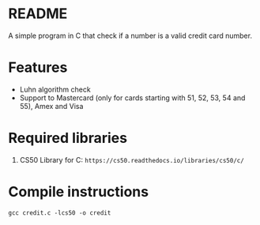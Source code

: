 # README
A simple program in C that check if a number is a valid credit card number.

# Features
* Luhn algorithm check
* Support to Mastercard (only for cards starting with 51, 52, 53, 54 and 55), Amex and Visa

# Required libraries
1) CS50 Library for C: 
`https://cs50.readthedocs.io/libraries/cs50/c/`

# Compile instructions
`gcc credit.c -lcs50 -o credit`
